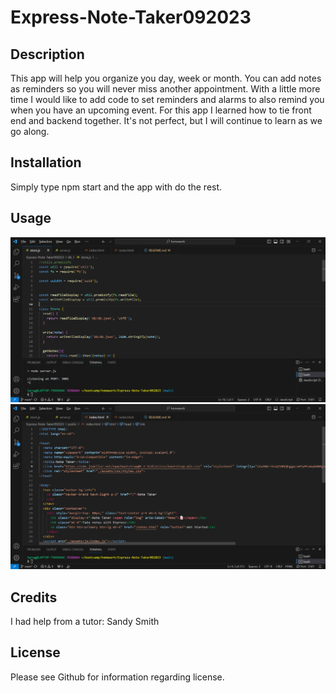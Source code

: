 # Express-Note-Taker092023

## Description
This app will help you organize you day, week or month.  You can add notes as reminders so you will never miss another appointment. With a little more time I would like to add code to set reminders and alarms to also remind you when you have an upcoming event. For this app I learned how to tie front end and backend together. It's not perfect, but I will continue to learn as we go along.


## Installation
Simply type npm start and the app with do the rest.

## Usage
![Alt text](image.png)
![cd](image-1.png)

## Credits
I had help from a tutor: Sandy Smith

## License
Please see Github for information regarding license.